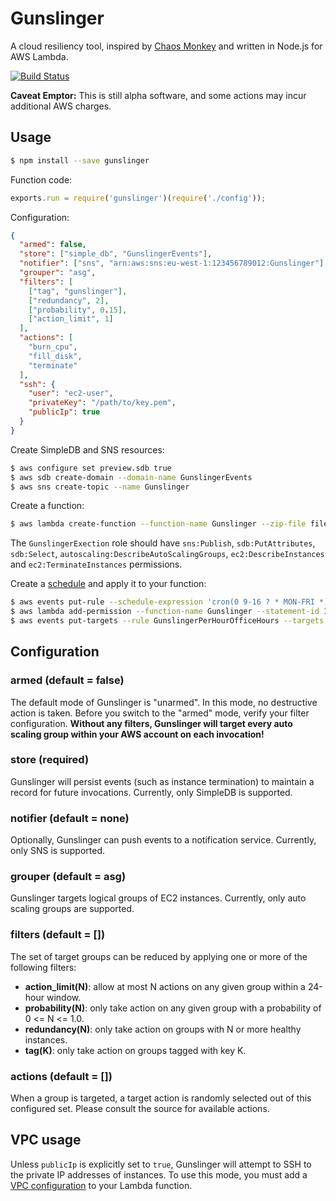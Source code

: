 # Gunslinger
A cloud resiliency tool, inspired by [Chaos Monkey](https://github.com/Netflix/SimianArmy) and written in Node.js for AWS Lambda.

[![Build Status](https://travis-ci.org/wowgroup/gunslinger.svg?branch=master)](https://travis-ci.org/wowgroup/gunslinger)

**Caveat Emptor:** This is still alpha software, and some actions may incur additional AWS charges.

## Usage

```bash
$ npm install --save gunslinger
````

Function code:
```js
exports.run = require('gunslinger')(require('./config'));
```

Configuration:
```json
{
  "armed": false,
  "store": ["simple_db", "GunslingerEvents"],
  "notifier": ["sns", "arn:aws:sns:eu-west-1:123456789012:Gunslinger"],
  "grouper": "asg",
  "filters": [
    ["tag", "gunslinger"],
    ["redundancy", 2],
    ["probability", 0.15],
    ["action_limit", 1]
  ],
  "actions": [
    "burn_cpu",
    "fill_disk",
    "terminate"
  ],
  "ssh": {
    "user": "ec2-user",
    "privateKey": "/path/to/key.pem",
    "publicIp": true
  }
}
```
Create SimpleDB and SNS resources:
```bash
$ aws configure set preview.sdb true
$ aws sdb create-domain --domain-name GunslingerEvents
$ aws sns create-topic --name Gunslinger
```

Create a function:
```bash
$ aws lambda create-function --function-name Gunslinger --zip-file fileb:///path/to/code.zip --role GunslingerExecution --handler index.run --runtime nodejs4.3
```

The `GunslingerExection` role should have `sns:Publish`, `sdb:PutAttributes`, `sdb:Select`, `autoscaling:DescribeAutoScalingGroups`, `ec2:DescribeInstances` and `ec2:TerminateInstances` permissions.

Create a [schedule](http://docs.aws.amazon.com/AmazonCloudWatch/latest/DeveloperGuide/ScheduledEvents.html) and apply it to your function:

```bash
$ aws events put-rule --schedule-expression 'cron(0 9-16 ? * MON-FRI *)' --name GunslingerPerHourOfficeHours
$ aws lambda add-permission --function-name Gunslinger --statement-id 1 --action lambda:InvokeFunction --principal events.amazonaws.com --source-arn arn:aws:events:us-east-1:123456789012:rule/GunslingerPerHourOfficeHours
$ aws events put-targets --rule GunslingerPerHourOfficeHours --targets '{"Id" : "1", "Arn": "arn:aws:lambda:us-east-1:123456789012:function:Gunslinger"}'
```

## Configuration


### armed (default = false)
The default mode of Gunslinger is "unarmed". In this mode, no destructive action is taken. Before you switch to the "armed" mode, verify your filter configuration. **Without any filters, Gunslinger will target every auto scaling group within your AWS account on each invocation!**

### store (required)
Gunslinger will persist events (such as instance termination) to maintain a record for future invocations. Currently, only SimpleDB is supported. 


### notifier (default = none)
Optionally, Gunslinger can push events to a notification service. Currently, only SNS is supported.

### grouper (default = asg)
Gunslinger targets logical groups of EC2 instances. Currently, only auto scaling groups are supported.

### filters (default = [])
The set of target groups can be reduced by applying one or more of the following filters:

* **action_limit(N)**: allow at most N actions on any given group within a 24-hour window.
* **probability(N)**: only take action on any given group with a probability of 0 <= N <= 1.0.
* **redundancy(N)**: only take action on groups with N or more healthy instances.
* **tag(K)**: only take action on groups tagged with key K.

### actions (default = [])
When a group is targeted, a target action is randomly selected out of this configured set. Please consult the source for available actions.

## VPC usage
Unless `publicIp` is explicitly set to `true`, Gunslinger will attempt to SSH to the private IP addresses of instances. To use this mode, you must add a [VPC configuration](http://docs.aws.amazon.com/lambda/latest/dg/vpc.html) to your Lambda function.
